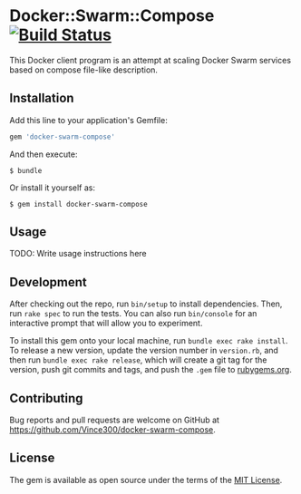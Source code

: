 # Docker::Swarm::Compose [![Build Status](https://travis-ci.org/Vince300/docker-swarm-compose.svg?branch=master)](https://travis-ci.org/Vince300/docker-swarm-compose)

This Docker client program is an attempt at scaling Docker Swarm services based
on compose file-like description.

## Installation

Add this line to your application's Gemfile:

```ruby
gem 'docker-swarm-compose'
```

And then execute:

    $ bundle

Or install it yourself as:

    $ gem install docker-swarm-compose

## Usage

TODO: Write usage instructions here

## Development

After checking out the repo, run `bin/setup` to install dependencies. Then, run
`rake spec` to run the tests. You can also run `bin/console` for an interactive
prompt that will allow you to experiment.

To install this gem onto your local machine, run `bundle exec rake install`. To
release a new version, update the version number in `version.rb`, and then run
`bundle exec rake release`, which will create a git tag for the version, push
git commits and tags, and push the `.gem` file to
[rubygems.org](https://rubygems.org).

## Contributing

Bug reports and pull requests are welcome on GitHub at
https://github.com/Vince300/docker-swarm-compose.

## License

The gem is available as open source under the terms of the
[MIT License](http://opensource.org/licenses/MIT).
